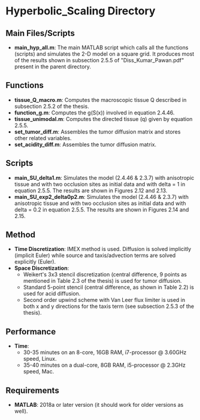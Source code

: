 # Hyperbolic_Scaling Directory

## Main Files/Scripts

- **main_hyp_all.m**: The main MATLAB script which calls all the functions (scripts) and simulates the 2-D model on a square grid. It produces most of the results shown in subsection 2.5.5 of "Diss_Kumar_Pawan.pdf" present in the parent directory.

## Functions

- **tissue_Q_macro.m**: Computes the macroscopic tissue Q described in subsection 2.5.2 of the thesis.
- **function_g.m**: Computes the g(S(x)) involved in equation 2.4.46.
- **tissue_unimodal.m**: Computes the directed tissue (q) given by equation 2.5.5.
- **set_tumor_diff.m**: Assembles the tumor diffusion matrix and stores other related variables.
- **set_acidity_diff.m**: Assembles the tumor diffusion matrix.

## Scripts

- **main_SU_delta1.m**: Simulates the model (2.4.46 & 2.3.7) with anisotropic tissue and with two occlusion sites as initial data and with delta = 1 in equation 2.5.5. The results are shown in Figures 2.12 and 2.13.
- **main_SU_exp2_delta0p2.m**: Simulates the model (2.4.46 & 2.3.7) with anisotropic tissue and with two occlusion sites as initial data and with delta = 0.2 in equation 2.5.5. The results are shown in Figures 2.14 and 2.15.

## Method

- **Time Discretization**: IMEX method is used. Diffusion is solved implicitly (implicit Euler) while source and taxis/advection terms are solved explicitly (Euler).
- **Space Discretization**: 
  - Weikert's 3x3 stencil discretization (central difference, 9 points as mentioned in Table 2.3 of the thesis) is used for tumor diffusion.
  - Standard 5-point stencil (central difference, as shown in Table 2.2) is used for acid diffusion.
  - Second order upwind scheme with Van Leer flux limiter is used in both x and y directions for the taxis term (see subsection 2.5.3 of the thesis).

## Performance

- **Time**: 
  - 30-35 minutes on an 8-core, 16GB RAM, i7-processor @ 3.60GHz speed, Linux.
  - 35-40 minutes on a dual-core, 8GB RAM, i5-processor @ 2.3GHz speed, Mac.

## Requirements

- **MATLAB**: 2018a or later version (it should work for older versions as well).